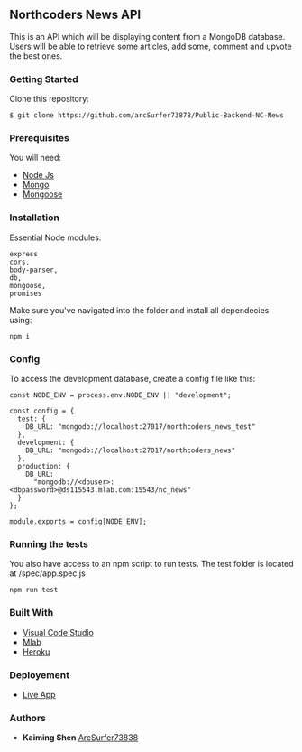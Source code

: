 ## Northcoders News API

This is an API which will be displaying content from a MongoDB database. Users will be able to retrieve some articles, add some, comment and upvote the best ones.

### Getting Started

Clone this repository:

```
$ git clone https://github.com/arcSurfer73878/Public-Backend-NC-News
```

### Prerequisites

You will need:

- [Node Js](https://nodejs.org/en/)
- [Mongo](https://www.mongodb.com/)
- [Mongoose](https://mongoosejs.com/)

### Installation

Essential Node modules:

```
express
cors,
body-parser,
db,
mongoose,
promises
```

Make sure you've navigated into the folder and install all dependecies using:

```
npm i
```

### Config

To access the development database, create a config file like this:

```
const NODE_ENV = process.env.NODE_ENV || "development";

const config = {
  test: {
    DB_URL: "mongodb://localhost:27017/northcoders_news_test"
  },
  development: {
    DB_URL: "mongodb://localhost:27017/northcoders_news"
  },
  production: {
    DB_URL:
      "mongodb://<dbuser>:<dbpassword>@ds115543.mlab.com:15543/nc_news"
  }
};

module.exports = config[NODE_ENV];
```

### Running the tests

You also have access to an npm script to run tests.
The test folder is located at /spec/app.spec.js

```
npm run test
```

### Built With

- [Visual Code Studio](https://code.visualstudio.com/)
- [Mlab](https://mlab.com)
- [Heroku](https://dashboard.heroku.com)

### Deployement

- [Live App](https://nc-news-kaiming.herokuapp.com/)

### Authors

- **Kaiming Shen** [ArcSurfer73838](https://github.com/arcSurfer73878)
